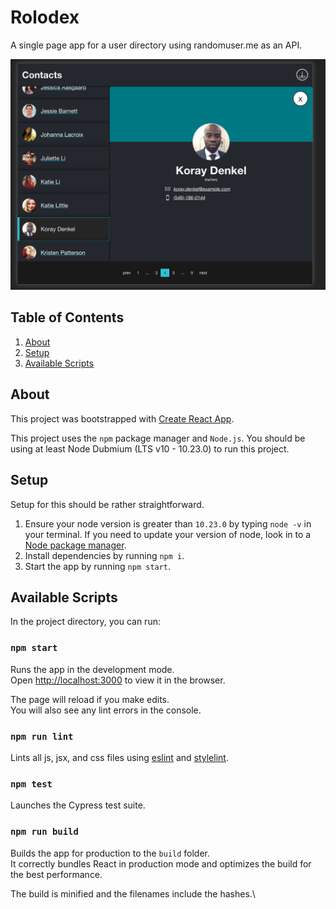 # Rolodex

A single page app for a user directory using randomuser.me as an API.

![alt text](https://raw.githubusercontent.com/rynddk/rolodex/main/preview.png "A preview of the Rolodex app")

## Table of Contents

1. [About](#about)
1. [Setup](#setup)
1. [Available Scripts](#available-scripts)

## About

This project was bootstrapped with [Create React App](https://github.com/facebook/create-react-app).

This project uses the `npm` package manager and `Node.js`. You should be using at least Node Dubmium (LTS v10 - 10.23.0) to run this project.

## Setup

Setup for this should be rather straightforward.

1. Ensure your node version is greater than `10.23.0` by typing `node -v` in your terminal. If you need to update your version of node, look in to a [Node package manager](https://nodejs.org/en/download/package-manager/).
1. Install dependencies by running `npm i`.
1. Start the app by running `npm start`.

## Available Scripts

In the project directory, you can run:

### `npm start`

Runs the app in the development mode.\
Open [http://localhost:3000](http://localhost:3000) to view it in the browser.

The page will reload if you make edits.\
You will also see any lint errors in the console.

### `npm run lint`

Lints all js, jsx, and css files using [eslint](https://eslint.org/) and [stylelint](https://stylelint.io/).

### `npm test`

Launches the Cypress test suite.

### `npm run build`

Builds the app for production to the `build` folder.\
It correctly bundles React in production mode and optimizes the build for the best performance.

The build is minified and the filenames include the hashes.\

